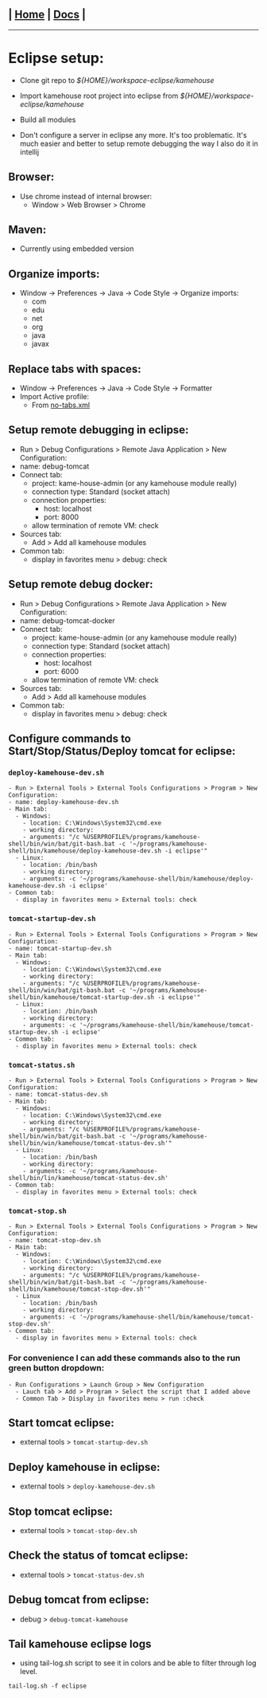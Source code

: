 | [Home](/README.md) | [Docs](/docs/README.md) |
---------------------------------------------------------------

*********************

# Eclipse setup:

- Clone git repo to *${HOME}/workspace-eclipse/kamehouse*
- Import kamehouse root project into eclipse from *${HOME}/workspace-eclipse/kamehouse*
- Build all modules

- Don't configure a server in eclipse any more. It's too problematic. It's much easier and better to setup remote debugging the way I also do it in intellij

## Browser:
- Use chrome instead of internal browser:
  - Window > Web Browser > Chrome

## Maven:
- Currently using embedded version

## Organize imports: 
- Window -> Preferences -> Java -> Code Style -> Organize imports:
  - com
  - edu
  - net
  - org
  - java
  - javax

## Replace tabs with spaces:
  - Window -> Preferences -> Java -> Code Style -> Formatter
  - Import Active profile:
    - From [no-tabs.xml](/local-setup/eclipse/no-tabs.xml)

## Setup remote debugging in eclipse:
  - Run > Debug Configurations > Remote Java Application > New Configuration:
  - name: debug-tomcat
  - Connect tab:
    - project: kame-house-admin (or any kamehouse module really)
    - connection type: Standard (socket attach)
    - connection properties:
      - host: localhost
      - port: 8000
    - allow termination of remote VM: check
  - Sources tab:
    - Add > Add all kamehouse modules
  - Common tab:
    - display in favorites menu > debug: check

## Setup remote debug docker:

  - Run > Debug Configurations > Remote Java Application > New Configuration:
  - name: debug-tomcat-docker
  - Connect tab:
    - project: kame-house-admin (or any kamehouse module really)
    - connection type: Standard (socket attach)
    - connection properties:
      - host: localhost
      - port: 6000
    - allow termination of remote VM: check
  - Sources tab:
    - Add > Add all kamehouse modules
  - Common tab:
    - display in favorites menu > debug: check

## Configure commands to Start/Stop/Status/Deploy tomcat for eclipse:

  ### `deploy-kamehouse-dev.sh`
    - Run > External Tools > External Tools Configurations > Program > New Configuration:
    - name: deploy-kamehouse-dev.sh
    - Main tab:
      - Windows:
        - location: C:\Windows\System32\cmd.exe
        - working directory: 
        - arguments: "/c %USERPROFILE%/programs/kamehouse-shell/bin/win/bat/git-bash.bat -c '~/programs/kamehouse-shell/bin/kamehouse/deploy-kamehouse-dev.sh -i eclipse'"
      - Linux:
        - location: /bin/bash
        - working directory:
        - arguments: -c '~/programs/kamehouse-shell/bin/kamehouse/deploy-kamehouse-dev.sh -i eclipse'
    - Common tab:
      - display in favorites menu > External tools: check       

  ### `tomcat-startup-dev.sh`
    - Run > External Tools > External Tools Configurations > Program > New Configuration:
    - name: tomcat-startup-dev.sh
    - Main tab:
      - Windows:
        - location: C:\Windows\System32\cmd.exe
        - working directory: 
        - arguments: "/c %USERPROFILE%/programs/kamehouse-shell/bin/win/bat/git-bash.bat -c '~/programs/kamehouse-shell/bin/kamehouse/tomcat-startup-dev.sh -i eclipse'"
      - Linux:
        - location: /bin/bash
        - working directory: 
        - arguments: -c '~/programs/kamehouse-shell/bin/kamehouse/tomcat-startup-dev.sh -i eclipse'
    - Common tab:
      - display in favorites menu > External tools: check

  ### `tomcat-status.sh`
    - Run > External Tools > External Tools Configurations > Program > New Configuration:
    - name: tomcat-status-dev.sh
    - Main tab:
      - Windows:
        - location: C:\Windows\System32\cmd.exe
        - working directory: 
        - arguments: "/c %USERPROFILE%/programs/kamehouse-shell/bin/win/bat/git-bash.bat -c '~/programs/kamehouse-shell/bin/win/kamehouse/tomcat-status-dev.sh'"
      - Linux:
        - location: /bin/bash
        - working directory: 
        - arguments: -c '~/programs/kamehouse-shell/bin/lin/kamehouse/tomcat-status-dev.sh'
    - Common tab:
      - display in favorites menu > External tools: check

  ### `tomcat-stop.sh`
    - Run > External Tools > External Tools Configurations > Program > New Configuration:
    - name: tomcat-stop-dev.sh
    - Main tab:
      - Windows:
        - location: C:\Windows\System32\cmd.exe
        - working directory: 
        - arguments: "/c %USERPROFILE%/programs/kamehouse-shell/bin/win/bat/git-bash.bat -c '~/programs/kamehouse-shell/bin/kamehouse/tomcat-stop-dev.sh'"
      - Linux
        - location: /bin/bash
        - working directory:
        - arguments: -c '~/programs/kamehouse-shell/bin/kamehouse/tomcat-stop-dev.sh'
    - Common tab:
      - display in favorites menu > External tools: check

  ### For convenience I can add these commands also to the run green button dropdown:
    - Run Configurations > Launch Group > New Configuration
      - Lauch tab > Add > Program > Select the script that I added above
      - Common Tab > Display in favorites menu > run :check

## Start tomcat eclipse:
- external tools > `tomcat-startup-dev.sh`

## Deploy kamehouse in eclipse:
- external tools > `deploy-kamehouse-dev.sh`

## Stop tomcat eclipse:
- external tools > `tomcat-stop-dev.sh`

## Check the status of tomcat eclipse:
- external tools > `tomcat-status-dev.sh`

## Debug tomcat from eclipse:
- debug > `debug-tomcat-kamehouse`

## Tail kamehouse eclipse logs 
- using tail-log.sh script to see it in colors and be able to filter through log level.
```
tail-log.sh -f eclipse
```